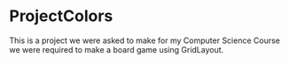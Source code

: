 # ProjectColors
This is a project we were asked to make for my Computer Science Course 
we were required to make a board game using GridLayout.
